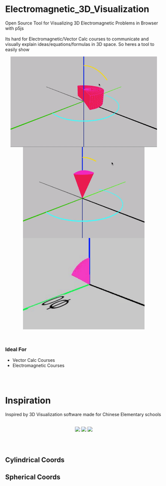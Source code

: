 # Electromagnetic_3D_Visualization
Open Source Tool for Visualizing 3D Electromagnetic Problems in Browser with p5js
</br>
</br>
Its hard for Electromagnetic/Vector Calc courses to communicate and visually explain ideas/equations/formulas in 3D space. So heres a tool to easily show 

 <p align="center" style="vertical-align: top; position: relative" >
   <img align="top" style="vertical-align:top;position: relative" src="https://github.com/aziddy/ElectricMagnetic_3DVisualization/blob/master/media/beta_cylinder.gif?raw=true" width="470"/>
   <img align="top" style="vertical-align:top;position: relative" src="https://github.com/aziddy/ElectricMagnetic_3DVisualization/blob/master/media/beta_spherical2.gif?raw=true" width="390"/>
  <img align="top" style="vertical-align:top;position: relative" src="https://github.com/aziddy/ElectricMagnetic_3DVisualization/blob/master/media/beta_spherical_gif.gif?raw=true" width="390"/>
</p>
<br>

### Ideal For
* Vector Calc Courses
* Electromagnetic Courses
<br>
<br>

# Inspiration
Inspired by 3D Visualization software made for Chinese Elementary schools
<br>
<br>
 <p align="center" style="vertical-align: top; position: relative" >
   <img align="top" style="vertical-align:top;position: relative" src="https://github.com/aziddy/Electromagnetic_3D_Visualization/blob/master/media/inspiration1.gif?raw=true" width="400"/>
   <img align="top" style="vertical-align:top;position: relative" src="https://github.com/aziddy/Electromagnetic_3D_Visualization/blob/master/media/inspiration3.gif?raw=true" width="400"/>
  <img align="top" style="vertical-align:top;position: relative" src="https://github.com/aziddy/Electromagnetic_3D_Visualization/blob/master/media/inspiration2.gif?raw=true" width="400"/>
</p>
<br>


<br>

## Cylindrical Coords





## Spherical Coords


